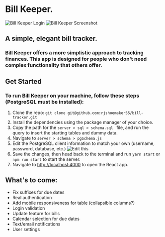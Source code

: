 # Bill Keeper.

![Bill Keeper Login](https://i.ibb.co/SNzG51d/Screen-Shot-2020-03-31-at-9-25-29-AM.png)
![Bill Keeper Screenshot](https://i.ibb.co/0B837Nm/Screen-Shot-2020-03-31-at-9-24-51-AM.png)

## A simple, elegant bill tracker.
### Bill Keeper offers a more simplistic approach to tracking finances. This app is designed for people who don't need complex functionality that others offer.

## Get Started
### To run Bill Keeper on your machine, follow these steps (PostgreSQL must be installed): 
 1. Clone the repo: `git clone git@github.com:rjshoemaker55/bill-tracker.git`
 2. Install the dependencies using the package manager of your choice.
 3. Copy the path for the `server > sql > schema.sql ` file, and run the query to insert the starting tables and dummy data.
 4. Navigate to `server > schema > pgSchema.js`
 5. Edit the PostgreSQL client information to match your own (username, password, database, etc.)
 ![Edit this](https://i.ibb.co/xhdv3Rg/Screen-Shot-2020-03-24-at-10-03-37-PM.png)
 6. Save the changes, then head back to the terminal and run `yarn start` or `npm run start` to start the server.
7. Navigate to [http://localhost:4000](http://localhost:3000) to open the React app.

## What's to come:

 - Fix suffixes for due dates
 - Real authentication
 - Add mobile responsiveness for table (collapsible columns?)
 - Login validation
 - Update feature for bills
 - Calendar selection for due dates
 - Text/email notifications
 - User settings
 
